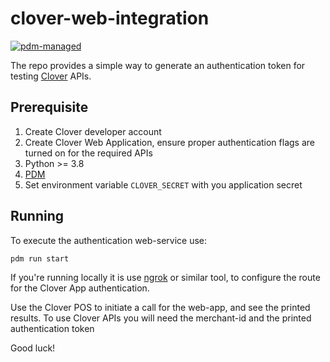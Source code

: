 # clover-web-integration

[![pdm-managed](https://img.shields.io/badge/pdm-managed-blueviolet)](https://pdm.fming.dev)

The repo provides a simple way to generate an authentication token for testing [Clover](https://docs.clover.com/docs/using-api-tokens) APIs.

## Prerequisite

1. Create Clover developer account
2. Create Clover Web Application, ensure proper authentication flags are turned on for the required APIs
3. Python >= 3.8
4. [PDM](https://pdm.fming.dev/latest/)
5. Set environment variable `CLOVER_SECRET` with you application secret

## Running

To execute the authentication web-service use:

`pdm run start`

If you're running locally it is use [ngrok](https://ngrok.com/) or similar tool, to configure the route for the Clover App authentication.

Use the Clover POS to initiate a call for the web-app, and see the printed results. To use Clover APIs you will need the merchant-id and the printed authentication token

Good luck!
